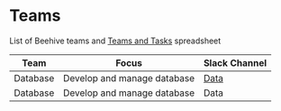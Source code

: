 # Teams
List of Beehive teams and [Teams and Tasks](https://github.com/BeehiveNGO/Teams/blob/master/multicols.csv) spreadsheet

Team | Focus | Slack Channel
------------ | ------------- | -------------
Database | Develop and manage database | [Data]()
Database | Develop and manage database | Data
